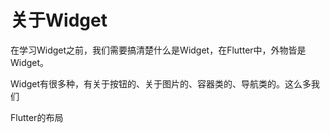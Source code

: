 # 关于Widget
在学习Widget之前，我们需要搞清楚什么是Widget，在Flutter中，外物皆是Widget。

Widget有很多种，有关于按钮的、关于图片的、容器类的、导航类的。这么多我们

Flutter的布局
